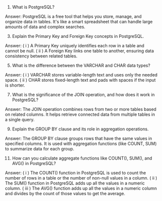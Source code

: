 01. What is PostgreSQL?
   
Answer: PostgreSQL is a free tool that helps you store, manage, and organize data in tables. It's like a smart spreadsheet that can handle large amounts of data and complex searches.

3. Explain the Primary Key and Foreign Key concepts in PostgreSQL.
   
Answer: ( i ) A Primary Key uniquely identifies each row in a table and cannot be null.
        ( ii ) A Foreign Key links one table to another, ensuring data consistency between related tables.

5. What is the difference between the VARCHAR and CHAR data types?
   
Answer:  ( i ) VARCHAR stores variable-length text and uses only the needed space.
         ( ii ) CHAR stores fixed-length text and pads with spaces if the input is shorter.

7. What is the significance of the JOIN operation, and how does it work in PostgreSQL?
   
Answer: The JOIN operation combines rows from two or more tables based on related columns. It helps retrieve connected data from multiple tables in a single query.

9. Explain the GROUP BY clause and its role in aggregation operations.
    
Answer: The GROUP BY clause groups rows that have the same values in specified columns. It is used with aggregation functions (like COUNT, SUM) to summarize data for each group.

11. How can you calculate aggregate functions like COUNT(), SUM(), and AVG() in PostgreSQL?
    
Answer:  ( i ) The COUNT() function in PostgreSQL is used to count the number of rows in a table or the number of non-null values in a column.
         ( ii ) The SUM() function in PostgreSQL adds up all the values in a numeric column.
         ( iii ) The AVG() function adds up all the values in a numeric column and divides by the count of those values to get the average.
